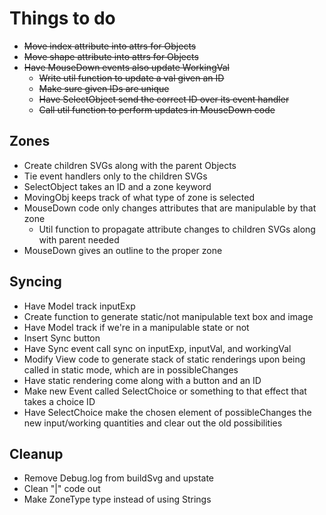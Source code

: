 # Things to do

* ~~Move index attribute into attrs for Objects~~
* ~~Move shape attribute into attrs for Objects~~
* ~~Have MouseDown events also update WorkingVal~~
  - ~~Write util function to update a val given an ID~~
  - ~~Make sure given IDs are unique~~
  - ~~Have SelectObject send the correct ID over its event handler~~
  - ~~Call util function to perform updates in MouseDown code~~

## Zones

* Create children SVGs along with the parent Objects
* Tie event handlers only to the children SVGs
* SelectObject takes an ID and a zone keyword
* MovingObj keeps track of what type of zone is selected
* MouseDown code only changes attributes that are manipulable by that zone
  - Util function to propagate attribute changes to children SVGs along with
  parent needed
* MouseDown gives an outline to the proper zone

## Syncing

* Have Model track inputExp
* Create function to generate static/not manipulable text box and image
* Have Model track if we're in a manipulable state or not
* Insert Sync button
* Have Sync event call sync on inputExp, inputVal, and workingVal
* Modify View code to generate stack of static renderings upon being called in
static mode, which are in possibleChanges
* Have static rendering come along with a button and an ID
* Make new Event called SelectChoice or something to that effect that takes a
choice ID
* Have SelectChoice make the chosen element of possibleChanges the new
input/working quantities and clear out the old possibilities

## Cleanup
* Remove Debug.log from buildSvg and upstate
* Clean "|" code out
* Make ZoneType type instead of using Strings
